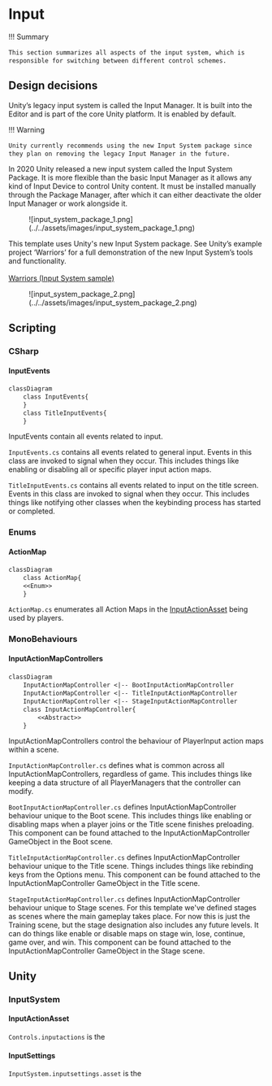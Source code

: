 # Input

!!! Summary

    This section summarizes all aspects of the input system, which is responsible for switching between different control schemes.
    
## Design decisions

Unity’s legacy input system is called the Input Manager. It is built into the Editor and is part of the core Unity platform. It is enabled by default.

!!! Warning

    Unity currently recommends using the new Input System package since they plan on removing the legacy Input Manager in the future.

In 2020 Unity released a new input system called the Input System Package. It is more flexible than the basic Input Manager as it allows any kind of Input Device to control Unity content. It must be installed manually through the Package Manager, after which it can either deactivate the older Input Manager or work alongside it.

<figure markdown="span">
    ![input_system_package_1.png](../../assets/images/input_system_package_1.png)
</figure>

 This template uses Unity's new Input System package. See Unity’s example project ‘Warriors’ for a full demonstration of the new Input System’s tools and functionality.<br>
<br>
[Warriors (Input System sample)](https://unity.com/blog/technology/learn-the-input-system-with-updated-tutorials-and-our-sample-project-warriors)

<figure markdown="span">
    ![input_system_package_2.png](../../assets/images/input_system_package_2.png)
</figure>

## Scripting

### CSharp

#### InputEvents

``` mermaid
classDiagram
    class InputEvents{
    }
    class TitleInputEvents{
    }
```

InputEvents contain all events related to input.

`InputEvents.cs` contains all events related to general input. Events in this class are invoked to signal when they occur. This includes things like enabling or disabling all or specific player input action maps.

`TitleInputEvents.cs` contains all events related to input on the title screen. Events in this class are invoked to signal when they occur. This includes things like notifying other classes when the keybinding process has started or completed.

### Enums

#### ActionMap

``` mermaid
classDiagram
    class ActionMap{
    <<Enum>>
    }
```

`ActionMap.cs` enumerates all Action Maps in the [InputActionAsset](#inputactionasset) being used by players.

### MonoBehaviours

#### InputActionMapControllers

``` mermaid
classDiagram
    InputActionMapController <|-- BootInputActionMapController
    InputActionMapController <|-- TitleInputActionMapController
    InputActionMapController <|-- StageInputActionMapController
    class InputActionMapController{
        <<Abstract>>
    }
```

InputActionMapControllers control the behaviour of PlayerInput action maps within a scene.

`InputActionMapController.cs` defines what is common across all InputActionMapControllers, regardless of game. This includes things like keeping a data structure of all PlayerManagers that the controller can modify.

`BootInputActionMapController.cs` defines InputActionMapController behaviour unique to the Boot scene. This includes things like enabling or disabling maps when a player joins or the Title scene finishes preloading. This component can be found attached to the InputActionMapController GameObject in the Boot scene.

`TitleInputActionMapController.cs` defines InputActionMapController behaviour unique to the Title scene. Things includes things like rebinding keys from the Options menu. This component can be found attached to the InputActionMapController GameObject in the Title scene.

`StageInputActionMapController.cs` defines InputActionMapController behaviour unique to Stage scenes. For this template we've defined stages as scenes where the main gameplay takes place. For now this is just the Training scene, but the stage designation also includes any future levels. It can do things like enable or disable maps on stage win, lose, continue, game over, and win. This component can be found attached to the InputActionMapController GameObject in the Stage scene.

## Unity

### InputSystem

#### InputActionAsset

`Controls.inputactions` is the 

#### InputSettings

`InputSystem.inputsettings.asset` is the 